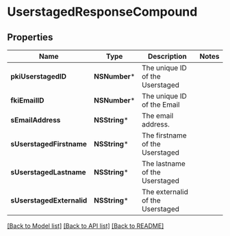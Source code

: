 # UserstagedResponseCompound

## Properties
Name | Type | Description | Notes
------------ | ------------- | ------------- | -------------
**pkiUserstagedID** | **NSNumber*** | The unique ID of the Userstaged | 
**fkiEmailID** | **NSNumber*** | The unique ID of the Email | 
**sEmailAddress** | **NSString*** | The email address. | 
**sUserstagedFirstname** | **NSString*** | The firstname of the Userstaged | 
**sUserstagedLastname** | **NSString*** | The lastname of the Userstaged | 
**sUserstagedExternalid** | **NSString*** | The externalid of the Userstaged | 

[[Back to Model list]](../README.md#documentation-for-models) [[Back to API list]](../README.md#documentation-for-api-endpoints) [[Back to README]](../README.md)


